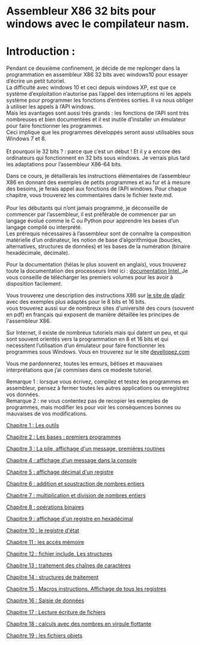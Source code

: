 # Assembleur X86 32 bits pour windows avec le compilateur nasm.<br>
# Introduction : <br>
Pendant ce deuxième confinement, je décide de me replonger dans la programmation en assembleur X86 32 bits avec windows10 pour essayer d’écrire un petit tutoriel.<br>
La difficulté avec windows 10 et ceci depuis windows XP, est que ce système d’exploitation n’autorise pas l’appel des interruptions ni les appels système pour programmer les fonctions d’entrées sorties. Il va nous obliger à utiliser les appels à l’API windows.<br>
Mais les avantages sont aussi très grands : les fonctions de l’API sont très nombreuses et bien documentées et il est inutile d’installer un émulateur pour faire fonctionner les programmes.<br>
Ceci implique que les programmes développés seront aussi utilisables sous Windows 7 et 8. <br>
<br>
Et pourquoi le 32 bits ? : parce que c’est un début ! Et il y a encore des ordinateurs qui fonctionnent en 32 bits sous windows. Je verrais plus tard les adaptations pour l’assembleur X86-64 bits. <br>

Dans ce cours, je détaillerais les instructions élémentaires de l’assembleur X86 en donnant des exemples de petits programmes et au fur et à mesure des besoins, je ferais appel aux fonctions de l’API windows. Pour chaque chapitre, vous trouverez les commentaires dans le fichier texte.md. <br>
<br>
Pour les débutants qui n’ont jamais programmé, je déconseille de commencer par l’assembleur, il est préférable de commencer par un langage évolué comme le C ou Python pour apprendre les bases d’un langage compilé ou interprété.<br>
Les prérequis nécessaires à l’assembleur sont de connaître la composition matérielle d’un ordinateur, les notion de base d’algorithmique (boucles, alternatives, structures de données) et les bases de la numération (binaire hexadécimale, décimale).<br>

Pour la documentation (hélas le plus souvent en anglais), vous trouverez toute la documentation des processeurs Intel ici :  <a href="https://software.intel.com/content/www/us/en/develop/articles/intel-sdm.html">documentation Intel. </a> Je vous conseille de télécharger les premiers volumes pour les avoir à disposition facilement. <br>

Vous trouverez une description des instructions X86 sur <a href="https://www.gladir.com/LEXIQUE/ASM/DICTIONN.HTM">le site de gladir</a> avec des exemples plus adaptés pour le 8 bits et 16 bits.<br>
vous trouverez aussi sur de nombreux sites d'université des cours (souvent en pdf) en français qui exposent de manière détaillée les principes de l'assembleur X86. <br>

Sur Internet, il existe de nombreux tutoriels mais qui datent un peu, et qui sont souvent orientés vers la programmation en 8 et 16 bits et qui necessitent l’utilisation d’un émulateur pour faire fonctionner les programmes sous Windows. Vous en trouverez sur le site [devellopez.com](https://asm.developpez.com/cours/)<br>

Vous me pardonnerez, toutes les erreurs, bêtises et mauvaises interprétations que j’ai commises dans ce modeste tutoriel. <br>

Remarque 1 : lorsque vous écrivez, compilez et testez les programmes en assembleur, pensez à fermer toutes les autres applications ou enregistrez vos données. <br>
Remarque 2 : ne vous contentez pas de recopier les exemples de programmes, mais modifier les pour voir les consèquences bonnes ou mauvaises de vos modifications. <br>

[Chapitre 1 : Les outils](https://github.com/vincentARM/AssemblyX86Windows32/tree/main/Chapitre001) <br>

[Chapitre 2 : Les bases : premiers programmes](https://github.com/vincentARM/AssemblyX86Windows32/tree/main/Chapitre002)

[Chapitre 3 : La pile, affichage d'un message, premières routines](https://github.com/vincentARM/AssemblyX86Windows32/tree/main/Chapitre003)

[Chapitre 4 : affichage d'un message dans la console](https://github.com/vincentARM/AssemblyX86Windows32/tree/main/Chapitre004)

[Chapitre 5 : affichage décimal d'un registre](https://github.com/vincentARM/AssemblyX86Windows32/tree/main/Chapitre005)

[Chapitre 6 : addition et soustraction de nombres entiers](https://github.com/vincentARM/AssemblyX86Windows32/tree/main/Chapitre006)

[Chapitre 7 : multiplication et division de nombres entiers](https://github.com/vincentARM/AssemblyX86Windows32/tree/main/Chapitre007)

[Chapitre 8 : opérations binaires](https://github.com/vincentARM/AssemblyX86Windows32/tree/main/Chapitre008)

[Chapitre 9 : affichage d'un registre en hexadécimal](https://github.com/vincentARM/AssemblyX86Windows32/tree/main/Chapitre009)

[Chapitre 10 : le registre d'état](https://github.com/vincentARM/AssemblyX86Windows32/tree/main/Chapitre010)

[Chapitre 11 : les accés mémoire](https://github.com/vincentARM/AssemblyX86Windows32/tree/main/Chapitre011)

[Chapitre 12 : fichier include. Les structures](https://github.com/vincentARM/AssemblyX86Windows32/tree/main/Chapitre012)

[Chapitre 13 : traitement des chaînes de caractères](https://github.com/vincentARM/AssemblyX86Windows32/tree/main/Chapitre013)

[Chapitre 14 : structures de traitement](https://github.com/vincentARM/AssemblyX86Windows32/tree/main/Chapitre014)

[Chapitre 15 : Macros instructions. Affichage de tous les registres](https://github.com/vincentARM/AssemblyX86Windows32/tree/main/Chapitre015)

[Chapitre 16 : Saisie de données](https://github.com/vincentARM/AssemblyX86Windows32/tree/main/Chapitre016)

[Chapitre 17 : Lecture écriture de fichiers](https://github.com/vincentARM/AssemblyX86Windows32/tree/main/Chapitre017)

[Chapitre 18 : calculs avec des nombres en virgule flottante](https://github.com/vincentARM/AssemblyX86Windows32/tree/main/Chapitre018)

[Chapitre 19 : les fichiers objets](https://github.com/vincentARM/AssemblyX86Windows32/tree/main/Chapitre019)

